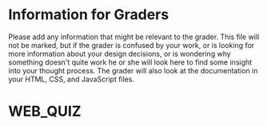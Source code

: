 # Information for Graders

Please add any information that might be relevant to the grader.  This file
will not be marked, but if the grader is confused by your work, or is looking
for more information about your design decisions, or is wondering why something
doesn't quite work he or she will look here to find some insight into your
thought process. The grader will also look at the documentation in your HTML,
CSS, and JavaScript files.
# WEB_QUIZ
